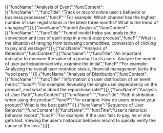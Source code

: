 [{"funcName":"Analysis of Event","funcContent":[{"funcName":"","funcTitle":"Track or record online user's behavior or business processes","funcP":"For example: Which channel has the highest number of user registrations in the latest three months? What is the trend of changing?"}]},{"funcName":"Funnel Analysis","funcContent":[{"funcName":"","funcTitle":"Funnel model helps you analyze the conversion and loss of each step in a multi-step process","funcP":"What is the situation of ranging from browsing commodities, conversion of clicking to pay and wastage?"}]},{"funcName":"Analysis of Retention","funcContent":[{"funcName":"","funcTitle":"An important indicator to measure the value of a product to its users. Analyze the model of user participation/activity, examine the initial","funcP":"For example: Analyzing the overall user retention status, financial management locks the \"wool party\""}]},{"funcName":"Analysis of Distribution","funcContent":[{"funcName":"","funcTitle":"Information on user distribution of an event metric","funcP":"For example: Revealing the single user dependency on the product, and what is about the repurchase rate?"}]},{"funcName":"Analysis of User Path","funcContent":[{"funcName":"","funcTitle":"Path distribution when using the product","funcP":"For example: How do users browse your product? What is the best path?"}]},{"funcName":"Sequence of User Behavior","funcContent":[{"funcName":"","funcTitle":"User's historical behavior record","funcP":"For example: If the user fails to pay, he or she gets lost. Viewing the user's historical behavior record to quickly verify the cause of the loss."}]}]